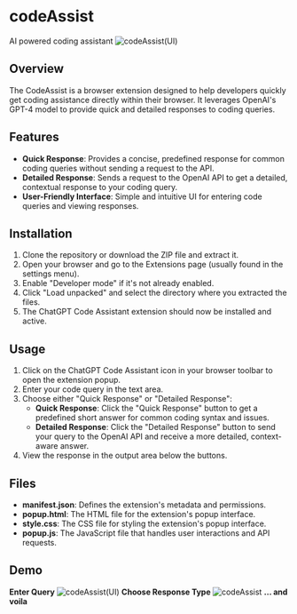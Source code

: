 # codeAssist
AI powered coding assistant
![codeAssist(UI)](https://github.com/hiteshkukreja100/codeAssist/assets/117500378/b2ebda2c-63e9-4a66-a834-9f64b6fddb17)

## Overview

The CodeAssist is a browser extension designed to help developers quickly get coding assistance directly within their browser. It leverages OpenAI's GPT-4 model to provide quick and detailed responses to coding queries.

## Features

- **Quick Response**: Provides a concise, predefined response for common coding queries without sending a request to the API.
- **Detailed Response**: Sends a request to the OpenAI API to get a detailed, contextual response to your coding query.
- **User-Friendly Interface**: Simple and intuitive UI for entering code queries and viewing responses.

## Installation

1. Clone the repository or download the ZIP file and extract it.
2. Open your browser and go to the Extensions page (usually found in the settings menu).
3. Enable "Developer mode" if it's not already enabled.
4. Click "Load unpacked" and select the directory where you extracted the files.
5. The ChatGPT Code Assistant extension should now be installed and active.

## Usage

1. Click on the ChatGPT Code Assistant icon in your browser toolbar to open the extension popup.
2. Enter your code query in the text area.
3. Choose either "Quick Response" or "Detailed Response":
    - **Quick Response**: Click the "Quick Response" button to get a predefined short answer for common coding syntax and issues.
    - **Detailed Response**: Click the "Detailed Response" button to send your query to the OpenAI API and receive a more detailed, context-aware answer.
4. View the response in the output area below the buttons.

## Files

- **manifest.json**: Defines the extension's metadata and permissions.
- **popup.html**: The HTML file for the extension's popup interface.
- **style.css**: The CSS file for styling the extension's popup interface.
- **popup.js**: The JavaScript file that handles user interactions and API requests.

## Demo

**Enter Query**
![codeAssist(UI)](https://github.com/hiteshkukreja100/codeAssist/assets/117500378/2a77ea07-b435-47ab-9230-45633d14b7f0)
**Choose Response Type**
![codeAssist](https://github.com/hiteshkukreja100/codeAssist/assets/117500378/fdaab4ff-d1c4-4708-9e5f-fb01aa138dc7)
**... and voila**


